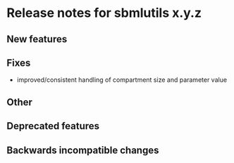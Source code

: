 # Release notes for sbmlutils x.y.z

## New features

## Fixes
- improved/consistent handling of compartment size and parameter value
## Other

## Deprecated features

## Backwards incompatible changes 
